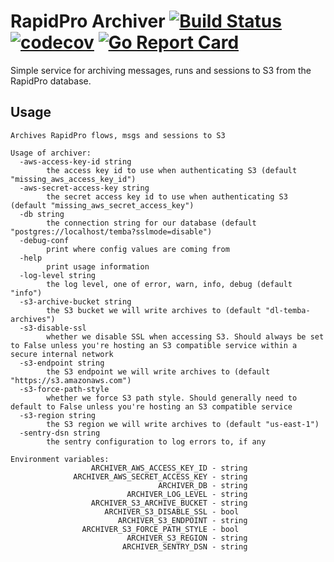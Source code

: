 # RapidPro Archiver [![Build Status](https://travis-ci.co/nyaruka/rp-archiver.svg?branch=master)](https://travis-ci.com/nyaruka/rp-archiver) [![codecov](https://codecov.io/gh/nyaruka/rp-archiver/branch/master/graph/badge.svg)](https://codecov.io/gh/nyaruka/rp-archiver) [![Go Report Card](https://goreportcard.com/badge/github.com/nyaruka/rp-archiver)](https://goreportcard.com/report/github.com/nyaruka/rp-archiver)

Simple service for archiving messages, runs and sessions to S3 from the RapidPro database.

## Usage

```
Archives RapidPro flows, msgs and sessions to S3

Usage of archiver:
  -aws-access-key-id string
    	the access key id to use when authenticating S3 (default "missing_aws_access_key_id")
  -aws-secret-access-key string
    	the secret access key id to use when authenticating S3 (default "missing_aws_secret_access_key")
  -db string
    	the connection string for our database (default "postgres://localhost/temba?sslmode=disable")
  -debug-conf
    	print where config values are coming from
  -help
    	print usage information
  -log-level string
    	the log level, one of error, warn, info, debug (default "info")
  -s3-archive-bucket string
    	the S3 bucket we will write archives to (default "dl-temba-archives")
  -s3-disable-ssl
    	whether we disable SSL when accessing S3. Should always be set to False unless you're hosting an S3 compatible service within a secure internal network
  -s3-endpoint string
    	the S3 endpoint we will write archives to (default "https://s3.amazonaws.com")
  -s3-force-path-style
    	whether we force S3 path style. Should generally need to default to False unless you're hosting an S3 compatible service
  -s3-region string
    	the S3 region we will write archives to (default "us-east-1")
  -sentry-dsn string
    	the sentry configuration to log errors to, if any

Environment variables:
                  ARCHIVER_AWS_ACCESS_KEY_ID - string
              ARCHIVER_AWS_SECRET_ACCESS_KEY - string
                                 ARCHIVER_DB - string
                          ARCHIVER_LOG_LEVEL - string
                  ARCHIVER_S3_ARCHIVE_BUCKET - string
                     ARCHIVER_S3_DISABLE_SSL - bool
                        ARCHIVER_S3_ENDPOINT - string
                ARCHIVER_S3_FORCE_PATH_STYLE - bool
                          ARCHIVER_S3_REGION - string
                         ARCHIVER_SENTRY_DSN - string
```
